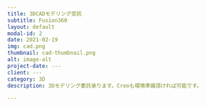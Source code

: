 ```yaml
---
title: 3DCADモデリング受託
subtitle: Fusion360
layout: default
modal-id: 2
date: 2021-02-19
img: cad.png
thumbnail: cad-thumbnail.png
alt: image-alt
project-date: ---
client: ---
category: 3D
description: 3Dモデリング委託承ります。Creoも環境準備頂ければ可能です。

---
```


